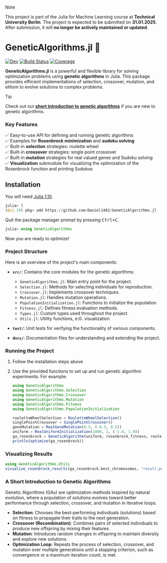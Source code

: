 > [!NOTE]
> This project is part of the Julia for Machine Learning course at **Technical University Berlin**.
> The project is expected to be submitted on **31.01.2025**. After submission, it will **no longer be actively maintained or updated**.

# GeneticAlgorithms.jl 🧬

[![Dev](https://img.shields.io/badge/docs-dev-blue.svg)](https://Daniel1402.github.io/GeneticAlgorithms.jl/dev/)
[![Build Status](https://github.com/Daniel1402/GeneticAlgorithms.jl/actions/workflows/CI.yml/badge.svg?branch=main)](https://github.com/Daniel1402/GeneticAlgorithms.jl/actions/workflows/CI.yml?query=branch%3Amain)
[![Coverage](https://codecov.io/gh/Daniel1402/GeneticAlgorithms.jl/branch/main/graph/badge.svg)](https://codecov.io/gh/Daniel1402/GeneticAlgorithms.jl)



**GeneticAlgorithms.jl** is a powerful and flexible library for solving optimization problems using **genetic algorithms** in Julia. This package provides efficient implementations of selection, crossover, mutation, and elitism to evolve solutions to complex problems.

> [!TIP]
> Check out our [**short introduction to genetic algorithms**](#a-short-introduction-to-genetic-algorithms) if you are new to genetic algorithms.

### Key Features

✅ Easy-to-use API for defining and running genetic algorithms <br>
✅ Examples for **Rosenbrock minimization** and **sudoku solving** <br>
✅ Built-in **selection** strategies: roulette wheel<br>
✅ Built-in **crossover** strategies: single point crossover<br>
✅ Built-in **mutation** strategies for real valued genes and Sudoku solving <br>
✅ **Visualization** submodule for visualizing the optimization of the Rosenbrock function and printing Sudokus

## Installation

You will need [Julia 1.10](https://julialang.org/downloads/).

```julia
julia> ]
(@v1.10) pkg> add https://github.com/Daniel1402/GeneticAlgorithms.jl
```

Quit the package manager prompt by pressing <kbd>Ctrl+C</kbd>.

```julia
julia> using GeneticAlgorithms
```
Now you are ready to optimize!



### Project Structure

Here is an overview of the project's main components:

- **`src/`**: Contains the core modules for the genetic algorithms:
  - `GeneticAlgorithms.jl`: Main entry point for the project.
  - `Selection.jl`: Methods for selecting individuals for reproduction.
  - `Crossover.jl`: Implements crossover techniques.
  - `Mutation.jl`: Handles mutation operations.
  - `PopulationInitialization.jl`: Functions to initialize the population.
  - `Fitness.jl`: Defines fitness evaluation methods.
  - `Types.jl`: Custom types used throughout the project.
  - `Utils.jl`: Utility functions, e.G. visualization

- **`test/`**: Unit tests for verifying the functionality of various components.
- **`docs/`**: Documentation files for understanding and extending the project.

### Running the Project

1. Follow the installation steps above

3. Use the provided functions to set up and run genetic algorithm experiments. For example:

   ```julia
   using GeneticAlgorithms
   using GeneticAlgorithms.Selection
   using GeneticAlgorithms.Crossover
   using GeneticAlgorithms.Mutation
   using GeneticAlgorithms.Fitness
   using GeneticAlgorithms.PopulationInitialization

   rouletteWheelSelection = RouletteWheelSelection()
   singlePointCrossover = SinglePointCrossover()
   geneMutation = RealGeneMutation(0.5, (-0.5, 0.5))
   uniform = RealUniformInitialization(1000, 2, (-1.0, 1.0))
   ga_rosenbrock = GeneticAlgorithm(uniform, rosenbrock_fitness, rouletteWheelSelection, singlePointCrossover, geneMutation, elitism=true, max_generations=100, mutation_rate=0.5, save_best=true)
   println(optimize(ga_rosenbrock))
   ```

### Visualizing Results

   ```julia
   using GeneticAlgorithms.Utils
   visualize_rosenbrock_results(ga_rosenbrock.best_chromosomes, "result.png")
   ```

### A Short Introduction to Genetic Algorithms

Genetic Algorithms (GAs) are optimization methods inspired by natural evolution, where a population of solutions evolves toward better performance through selection, crossover, and mutation in iterative loops.

- **Selection**: Chooses the best-performing individuals (solutions) based on fitness to propagate their traits to the next generation.  
- **Crossover (Recombination)**: Combines pairs of selected individuals to produce new offspring by mixing their features.  
- **Mutation**: Introduces random changes in offspring to maintain diversity and explore new solutions.  
- **Optimization Loop**: Repeats the process of selection, crossover, and mutation over multiple generations until a stopping criterion, such as convergence or a maximum iteration count, is met.  
